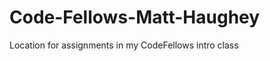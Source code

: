 Code-Fellows-Matt-Haughey
=========================

Location for assignments in my CodeFellows intro class
